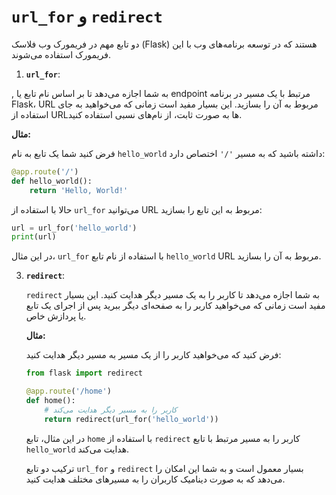 # `url_for` و `redirect` 

دو تابع مهم در فریمورک وب فلاسک (Flask) هستند که در توسعه برنامه‌های وب با این فریمورک استفاده می‌شوند.

1. **`url_for`**:


, به شما اجازه می‌دهد تا بر اساس نام تابع یا endpoint مرتبط با یک مسیر در برنامه Flask، URL مربوط به آن را بسازید. این بسیار مفید است زمانی که می‌خواهید به جای استفاده از URL‌ها به صورت ثابت، از نام‌های نسبی استفاده کنید.

   **مثال:**

   فرض کنید شما یک تابع به نام `hello_world` داشته باشید که به مسیر `'/'` اختصاص دارد:

   ```python
   @app.route('/')
   def hello_world():
       return 'Hello, World!'
   ```

   حالا با استفاده از `url_for` می‌توانید URL مربوط به این تابع را بسازید:

   ```python
   url = url_for('hello_world')
   print(url)
   ```

   در این مثال، `url_for` با استفاده از نام تابع `hello_world` URL مربوط به آن را بسازید.

3. **`redirect`**:

   `redirect` به شما اجازه می‌دهد تا کاربر را به یک مسیر دیگر هدایت کنید. این بسیار مفید است زمانی که می‌خواهید کاربر را به صفحه‌ای دیگر ببرید پس از اجرای یک تابع یا پردازش خاص.

   **مثال:**

   فرض کنید که می‌خواهید کاربر را از یک مسیر به مسیر دیگر هدایت کنید:

   ```python
   from flask import redirect

   @app.route('/home')
   def home():
       # کاربر را به مسیر دیگر هدایت می‌کند
       return redirect(url_for('hello_world'))
   ```

   در این مثال، تابع `home` با استفاده از `redirect` کاربر را به مسیر مرتبط با تابع `hello_world` هدایت می‌کند.

   ترکیب دو تابع `url_for` و `redirect` بسیار معمول است و به شما این امکان را می‌دهد که به صورت دینامیک کاربران را به مسیرهای مختلف هدایت کنید.
